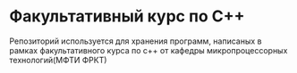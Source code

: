 # Факультативный курс по С++
Репозиторий используется для хранения программ, написаных в рамках факультативного курса по с++ от кафедры микропроцессорных технологий(МФТИ ФРКТ)
